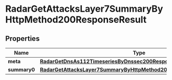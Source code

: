 

# RadarGetAttacksLayer7SummaryByHttpMethod200ResponseResult


## Properties

| Name | Type | Description | Notes |
|------------ | ------------- | ------------- | -------------|
|**meta** | [**RadarGetDnsAs112TimeseriesByDnssec200ResponseResultMeta**](RadarGetDnsAs112TimeseriesByDnssec200ResponseResultMeta.md) |  |  |
|**summary0** | [**RadarGetAttacksLayer7SummaryByHttpMethod200ResponseResultSummary0**](RadarGetAttacksLayer7SummaryByHttpMethod200ResponseResultSummary0.md) |  |  |



